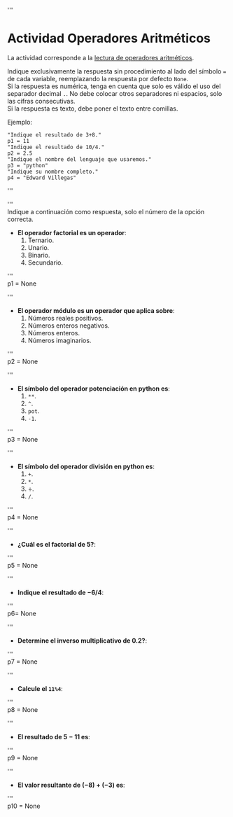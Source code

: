 '''  
# Actividad Operadores Aritméticos

La actividad corresponde a la [lectura de operadores aritméticos](../lecturas/t1l2.md).  

Indique exclusivamente la respuesta sin procedimiento al lado del símbolo `=` de cada variable, reemplazando la respuesta por defecto `None`.  
Si la respuesta es numérica, tenga en cuenta que solo es válido el uso del separador decimal `.`. No debe colocar otros separadores ni espacios, solo las cifras consecutivas.  
Si la respuesta es texto, debe poner el texto entre comillas.  

Ejemplo:  

    "Indique el resultado de 3+8."
    p1 = 11  
    "Indique el resultado de 10/4."  
    p2 = 2.5  
    "Indique el nombre del lenguaje que usaremos."
    p3 = "python"
    "Indique su nombre completo."  
    p4 = "Edward Villegas"
'''  

'''  
Indique a continuación como respuesta, solo el número de la opción correcta.  

+   __El operador factorial es un operador__:  
    1.  Ternario.  
    1.  Unario.  
    1.  Binario.  
    1.  Secundario.  

'''  
p1 = None  

'''  
+   __El operador módulo es un operador que aplica sobre__:  
    1.  Números reales positivos.  
    1.  Números enteros negativos.  
    1.  Números enteros.  
    1.  Números imaginarios.  

'''  
p2 = None

'''  
+   __El símbolo del operador potenciación en python es__:  
    1.  `**`.  
    1.  `^`.  
    1.  `pot`.  
    1.  `-1`.  

'''  
p3 = None

'''  
+   __El símbolo del operador división en python es__:  
    1.  `+`.  
    1.  `*`.  
    1.  $\div$.  
    1.  `/`.  

'''  
p4 = None

'''  
+   __¿Cuál es el factorial de 5?__:  

'''  
p5 = None

'''  
+   __Indique el resultado de $-6/4$__:  

'''  
p6= None

'''  
+   __Determine el inverso multiplicativo de $0.2$?__:  

'''  
p7 = None

'''  
+   __Calcule el `11%4`__:  

'''  
p8 = None

'''  
+   __El resultado de $5-11$ es__:  

'''  
p9 = None

'''  
+   __El valor resultante de $(-8)+(-3)$ es__:  

'''  
p10 = None
